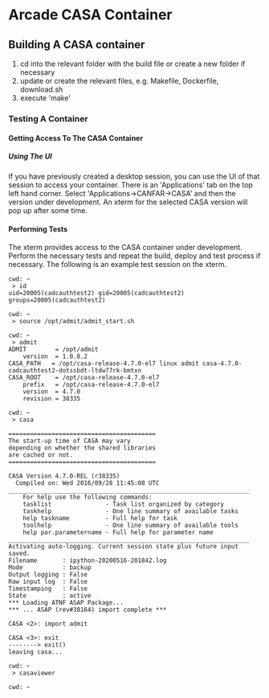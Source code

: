 # Arcade CASA Container
## Building A CASA container
1. cd into the relevant folder with the build file or create a new folder if necessary
2. update or create the relevant files, e.g. Makefile, Dockerfile, download.sh
3. execute 'make'
### Testing A Container
#### Getting Access To The CASA Container
##### Using The UI
If you have previously created a desktop session, you can use the UI of that session to access your container. There is an 'Applications' tab on the top left hand corner. Select 'Applications->CANFAR->CASA' and then the version under development. An xterm for the selected CASA version will pop up after some time.
#### Performing Tests
The xterm provides access to the CASA container under development. Perform the necessary tests and repeat the build, deploy and test process if necessary. The following is an example test session on the xterm.
```
cwd: ~
 > id
uid=20005(cadcauthtest2) gid=20005(cadcauthtest2) groups=20005(cadcauthtest2)

cwd: ~
 > source /opt/admit/admit_start.sh

cwd: ~
 > admit
ADMIT        = /opt/admit
    version  = 1.0.8.2
CASA_PATH   = /opt/casa-release-4.7.0-el7 linux admit casa-4.7.0-cadcauthtest2-dotssbdt-ltdw77rk-bmtxn
CASA_ROOT    = /opt/casa-release-4.7.0-el7
    prefix   = /opt/casa-release-4.7.0-el7
    version  = 4.7.0
    revision = 38335

cwd: ~
 > casa

=========================================
The start-up time of CASA may vary
depending on whether the shared libraries
are cached or not.
=========================================

CASA Version 4.7.0-REL (r38335)
  Compiled on: Wed 2016/09/28 11:45:08 UTC
___________________________________________________________________
    For help use the following commands:
    tasklist               - Task list organized by category
    taskhelp               - One line summary of available tasks
    help taskname          - Full help for task
    toolhelp               - One line summary of available tools
    help par.parametername - Full help for parameter name
___________________________________________________________________
Activating auto-logging. Current session state plus future input saved.
Filename       : ipython-20200516-201842.log
Mode           : backup
Output logging : False
Raw input log  : False
Timestamping   : False
State          : active
*** Loading ATNF ASAP Package...
*** ... ASAP (rev#38164) import complete ***

CASA <2>: import admit

CASA <3>: exit
--------> exit()
leaving casa...

cwd: ~
 > casaviewer

cwd: ~
```